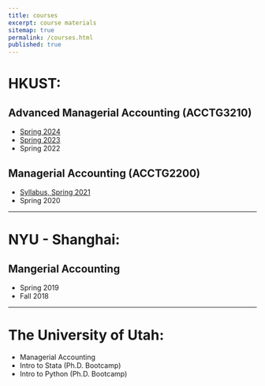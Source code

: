 ```yaml
---
title: courses
excerpt: course materials
sitemap: true
permalink: /courses.html
published: true
---
```


# HKUST:

## Advanced Managerial Accounting (ACCTG3210)
  <!-- - [Spring 2023]({{< ref "/semesters/s2023/ACCTG3210.html">}}) -->
- [Spring 2024](/resources/semesters/s2024/ACCTG3210.html)
- [Spring 2023](/resources/semesters/s2023/ACCTG3210.html)
- Spring 2022 

## Managerial Accounting (ACCTG2200)
- [Syllabus, Spring 2021](https://github.com/ArthurHowardMorris/ACCT2200_Spr2021_Syllabus)  
- Spring 2020  

---  
# NYU - Shanghai:

## Mangerial Accounting
  - Spring 2019
  - Fall 2018

---
# The University of Utah:
  - Managerial Accounting
  - Intro to Stata (Ph.D. Bootcamp)
  - Intro to Python (Ph.D. Bootcamp)
